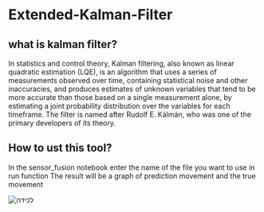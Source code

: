 # Extended-Kalman-Filter

## what is kalman filter?

In statistics and control theory, Kalman filtering, also known as linear quadratic estimation (LQE), is an algorithm that uses a series of measurements
observed over time, containing statistical noise and other inaccuracies, and produces estimates of unknown variables that tend to be more accurate than
those based on a single measurement alone, by estimating a joint probability distribution over the variables for each timeframe. The filter is named after
Rudolf E. Kálmán, who was one of the primary developers of its theory.

## How to ust this tool?

In the sensor_fusion notebook enter the name of the file you want to use in run function
The result will be a graph of prediction movement and the true movement 

![‏‏לכידה](https://user-images.githubusercontent.com/44755169/122072630-6c771f00-ce00-11eb-8c18-d1a0cb7ec26b.JPG)
